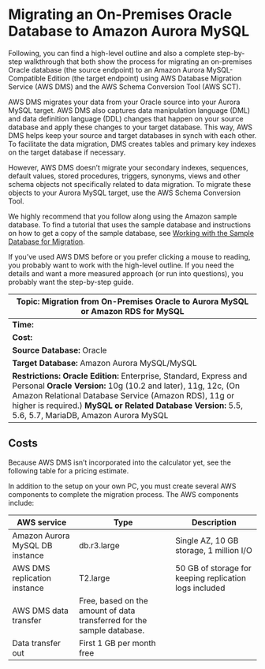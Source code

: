 # Migrating an On\-Premises Oracle Database to Amazon Aurora MySQL<a name="chap-on-premoracle2aurora"></a>

Following, you can find a high\-level outline and also a complete step\-by\-step walkthrough that both show the process for migrating an on\-premises Oracle database \(the source endpoint\) to an Amazon Aurora MySQL\-Compatible Edition \(the target endpoint\) using AWS Database Migration Service \(AWS DMS\) and the AWS Schema Conversion Tool \(AWS SCT\)\.

 AWS DMS migrates your data from your Oracle source into your Aurora MySQL target\. AWS DMS also captures data manipulation language \(DML\) and data definition language \(DDL\) changes that happen on your source database and apply these changes to your target database\. This way, AWS DMS helps keep your source and target databases in synch with each other\. To facilitate the data migration, DMS creates tables and primary key indexes on the target database if necessary\.

However, AWS DMS doesn’t migrate your secondary indexes, sequences, default values, stored procedures, triggers, synonyms, views and other schema objects not specifically related to data migration\. To migrate these objects to your Aurora MySQL target, use the AWS Schema Conversion Tool\.

We highly recommend that you follow along using the Amazon sample database\. To find a tutorial that uses the sample database and instructions on how to get a copy of the sample database, see [Working with the Sample Database for Migration](chap-on-premoracle2aurora.appendix.sampledatabase.md)\.

If you’ve used AWS DMS before or you prefer clicking a mouse to reading, you probably want to work with the high\-level outline\. If you need the details and want a more measured approach \(or run into questions\), you probably want the step\-by\-step guide\.


| Topic: Migration from On\-Premises Oracle to Aurora MySQL or Amazon RDS for MySQL | 
| --- | 
|   **Time:**   | 
|   **Cost:**   | 
|   **Source Database:** Oracle  | 
|   **Target Database:** Amazon Aurora MySQL/MySQL  | 
|   **Restrictions:**   **Oracle Edition:** Enterprise, Standard, Express and Personal  **Oracle Version:** 10g \(10\.2 and later\), 11g, 12c, \(On Amazon Relational Database Service \(Amazon RDS\), 11g or higher is required\.\)  **MySQL or Related Database Version:** 5\.5, 5\.6, 5\.7, MariaDB, Amazon Aurora MySQL  | 

## Costs<a name="chap-on-premoracle2aurora.costs"></a>

Because AWS DMS isn’t incorporated into the calculator yet, see the following table for a pricing estimate\.

In addition to the setup on your own PC, you must create several AWS components to complete the migration process\. The AWS components include:


|  AWS service  | Type | Description | 
| --- | --- | --- | 
|  Amazon Aurora MySQL DB instance  |  db\.r3\.large  |  Single AZ, 10 GB storage, 1 million I/O  | 
|   AWS DMS replication instance  |  T2\.large  |  50 GB of storage for keeping replication logs included  | 
|   AWS DMS data transfer  |  Free, based on the amount of data transferred for the sample database\.  |  | 
|  Data transfer out  |  First 1 GB per month free  |  | 
